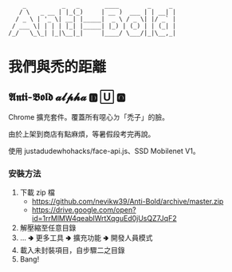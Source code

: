 ```
    _          _   _       ____        _     _
   / \   _ __ | |_(_)     | __ )  ___ | | __| |
  / _ \ | '_ \| __| |_____|  _ \ / _ \| |/ _` |
 / ___ \| | | | |_| |_____| |_) | (_) | | (_| |
/_/   \_\_| |_|\__|_|     |____/ \___/|_|\__,_|
```
# 我們與禿的距離
## 𝕬𝖓𝖙𝖎-𝕭𝖔𝖑𝖉 𝓪𝓵𝓹𝓱𝓪 🅳 🅄 🅾
Chrome 擴充套件。覆蓋所有噁心ㄉ「禿子」的臉。

由於上架到商店有點麻煩，等暑假段考完再說。

使用 justadudewhohacks/face-api.js、SSD Mobilenet V1。
### 安裝方法
1. 下載 zip 檔
    * https://github.com/nevikw39/Anti-Bold/archive/master.zip
    * https://drive.google.com/open?id=1rrMlMW4qeablWrtXqguEd0jUsQZ7JqF2
2. 解壓縮至任意目錄
3. ... 🢂 更多工具 🢂 擴充功能 🢂 開發人員模式
4. 載入未封裝項目，自步驟二之目錄
5. Bang!